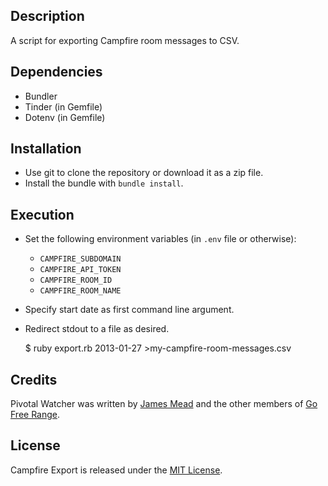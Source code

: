 ## Description

A script for exporting Campfire room messages to CSV.

## Dependencies

* Bundler
* Tinder (in Gemfile)
* Dotenv (in Gemfile)

## Installation

* Use git to clone the repository or download it as a zip file.
* Install the bundle with `bundle install`.

## Execution

* Set the following environment variables (in `.env` file or otherwise):
  * `CAMPFIRE_SUBDOMAIN`
  * `CAMPFIRE_API_TOKEN`
  * `CAMPFIRE_ROOM_ID`
  * `CAMPFIRE_ROOM_NAME`

* Specify start date as first command line argument.
* Redirect stdout to a file as desired.

    $ ruby export.rb 2013-01-27 >my-campfire-room-messages.csv

## Credits

Pivotal Watcher was written by [James Mead](http://jamesmead.org) and the other members of [Go Free Range](http://gofreerange.com).

## License

Campfire Export is released under the [MIT License](https://github.com/freerange/campfire_export/blob/master/LICENSE).